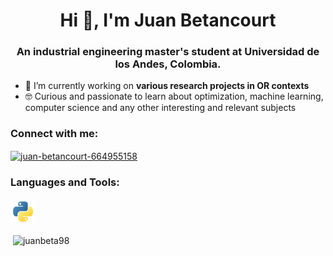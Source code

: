 <h1 align="center">Hi 👋, I'm Juan Betancourt</h1>
<h3 align="center">An industrial engineering master's student at Universidad de los Andes, Colombia. </h3>

- 🔭 I’m currently working on **various research projects in OR contexts**
- 🤓 Curious and passionate to learn about optimization, machine learning, computer science and any other interesting and relevant subjects

<h3 align="left">Connect with me:</h3>
<p align="left">
<a href="https://linkedin.com/in/juan-betancourt-664955158" target="blank"><img align="center" src="https://raw.githubusercontent.com/rahuldkjain/github-profile-readme-generator/master/src/images/icons/Social/linked-in-alt.svg" alt="juan-betancourt-664955158" height="30" width="40" /></a>
</p>

<h3 align="left">Languages and Tools:</h3>
<p align="left"> <a href="https://www.python.org" target="_blank" rel="noreferrer"> <img src="https://raw.githubusercontent.com/devicons/devicon/master/icons/python/python-original.svg" alt="python" width="40" height="40"/> </a> </p>

<p>&nbsp;<img align="center" src="https://github-readme-stats.vercel.app/api?username=juanbeta98&show_icons=true&locale=en" alt="juanbeta98" /></p>
